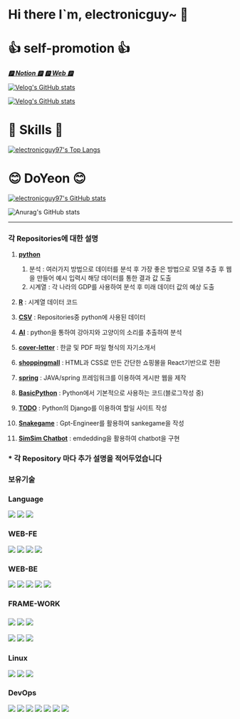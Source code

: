 # Hi there I`m, electronicguy~ 👋

# 👍 self-promotion 👍
[***🅿️ Notion 🅿️***](https://jayce97.notion.site/jayce97/Resume-5bd13fbff11d491dbe1b5dd0e9ae2a0f)
[***🅿️ Web 🅿️***](https://doyeon.netlify.app/)

[![Velog's GitHub stats](https://velog-readme-stats.vercel.app/api/badge?name=jayce_97)](https://velog.io/@jayce_97)

[![Velog's GitHub stats](https://velog-readme-stats.vercel.app/api?name=jayce_97)](https://velog-readme-stats.vercel.app/api/redirect?name=jayce_97)


# 🤺 Skills 🤺
[![electronicguy97's Top Langs](https://github-readme-stats.vercel.app/api/top-langs/?username=electronicguy97&layout=compact&theme=dark)](https://github.com/anuraghazra/github-readme-stats)

# 😊 DoYeon 😊
[![electronicguy97's GitHub stats](https://github-readme-stats.vercel.app/api?username=electronicguy97&show_icons=true&theme=dark)](https://github.com/anuraghazra/github-readme-stats#gh-dark-mode-only)

![Anurag's GitHub stats](https://github-readme-stats.vercel.app/api?username=electronicguy97&show_icons=true&theme=merko)

---

### 각 Repositories에 대한 설명
1. **[python](https://github.com/electronicguy97/python)**
	1) 분석 : 여러가지 방법으로 데이터를 분석 후 가장 좋은 방법으로 모델 추출 후 웹을 만들어 예시 입력시 해당 데이터를 통한 결과		   값 도출
	2) 시계열 : 각 나라의 GDP를 사용하여 분석 후 미래 데이터 값의 예상 도출

2. **[R](https://github.com/electronicguy97/R)** : 시계열 데이터 코드

3. **[CSV](https://github.com/electronicguy97/csv)** : Repositories중 python에 사용된 데이터

4. **[AI](https://github.com/electronicguy97/AI)** : python을 통하여 강아지와 고양이의 소리를 추출하여 분석

5. **[cover-letter](https://github.com/electronicguy97/cover-letter)** : 한글 및 PDF 파일 형식의 자기소개서

6. **[shoppingmall](https://github.com/electronicguy97/shoppingmall)** : HTML과 CSS로 만든 간단한 쇼핑몰을 React기반으로 전환

7. **[spring](https://github.com/electronicguy97/spring)** : JAVA/spring 프레임워크를 이용하여 게시판 웹을 제작

8. **[BasicPython](https://github.com/electronicguy97/)** : Python에서 기본적으로 사용하는 코드(블로그작성 중)

9.  **[TODO](https://github.com/electronicguy97/todo)** : Python의 Django를 이용하여 할일 사이트 작성

10.  **[Snakegame](https://github.com/electronicguy97/snakegame)** : Gpt-Engineer를 활용하여 sankegame을 작성

11.  **[SimSim Chatbot](https://github.com/electronicguy97/SimSim_chatbot)** : emdedding을 활용하여 chatbot을 구현

### * 각 Repository 마다 추가 설명을 적어두었습니다

### 보유기술

<h3>Language</h3>

<img src="https://img.shields.io/badge/Python-FF7F50?style=plastic&logo=#4353FF&logoColor=FFFFFF"/></a>
<img src="https://img.shields.io/badge/JAVA-FF7F50?style=plastic&logo=#4353FF&logoColor=FFFFFF"/></a>
<img src="https://img.shields.io/badge/R-FF7F50?style=plastic&logo=#4353FF&logoColor=FFFFFF"/></a>

<h3>WEB-FE</h3>

<img src="https://img.shields.io/badge/JS-000000?style=plastic&logo=#4353FF&logoColor=FFFFFF"/></a>
<img src="https://img.shields.io/badge/HTML-000000?style=plastic&logo=#4353FF&logoColor=FFFFFF"/></a>
<img src="https://img.shields.io/badge/CSS-000000?style=plastic&logo=#4353FF&logoColor=FFFFFF"/></a>
<img src="https://img.shields.io/badge/JSP-000000?style=plastic&logo=#4353FF&logoColor=FFFFFF"/></a>

<h3>WEB-BE</h3>

<img src="https://img.shields.io/badge/MySQL-FF69B4?style=plastic&logo=#4353FF&logoColor=FFFFFF"/></a>
<img src="https://img.shields.io/badge/Oracle-FF69B4?style=plastic&logo=#4353FF&logoColor=FFFFFF"/></a>
<img src="https://img.shields.io/badge/SQLite-FF69B4?style=plastic&logo=#4353FF&logoColor=FFFFFF"/></a>
<img src="https://img.shields.io/badge/Tomcat-FF69B4?style=plastic&logo=#4353FF&logoColor=FFFFFF"/></a>
<img src="https://img.shields.io/badge/Mybatis-FF69B4?style=plastic&logo=#4353FF&logoColor=FFFFFF"/></a>

<h3>FRAME-WORK<h3>
	
<img src="https://img.shields.io/badge/Sklearn-FFFACD?style=plastic&logo=#4353FF&logoColor=FFFFFF"/></a>
<img src="https://img.shields.io/badge/TensorFlow-FFFACD?style=plastic&logo=#4353FF&logoColor=FFFFFF"/></a>
<img src="https://img.shields.io/badge/PyTorch-FFFACD?style=plastic&logo=#4353FF&logoColor=FFFFFF"/></a>

<img src="https://img.shields.io/badge/Django-F0F8FF?style=plastic&logo=#4353FF&logoColor=FFFFFF"/></a>
<img src="https://img.shields.io/badge/Flask-F0F8FF?style=plastic&logo=#4353FF&logoColor=FFFFFF"/></a>
<img src="https://img.shields.io/badge/Spring-F0F8FF?style=plastic&logo=#4353FF&logoColor=FFFFFF"/></a>

<h3>Linux</h3>

<img src="https://img.shields.io/badge/Ubuntu-FFFFFF?style=plastic&logo=#4353FF&logoColor=FFFFFF"/></a>
<img src="https://img.shields.io/badge/CentOS-FFFFFF?style=plastic&logo=#4353FF&logoColor=FFFFFF"/></a>
<img src="https://img.shields.io/badge/Fedora-FFFFFF?style=plastic&logo=#4353FF&logoColor=FFFFFF"/></a>

<h3>DevOps</h3>

<a href="https://git-scm.com/" onClick=""><img src="https://img.shields.io/badge/Git-F05032?style=flat-square&logo=Git&logoColor=white"/></a>
<a href="https://github.com/" onClick=""><img src="https://img.shields.io/badge/GitHub-181717?style=flat-square&logo=GitHub&logoColor=white"/></a>
<a href="https://www.notion.so/ko-kr" onClick=""><img src="https://img.shields.io/badge/Notion-000000?style=flat-square&logo=Notion&logoColor=white"/></a>
<a href="https://www.linux.org/" onClick=""><img src="https://img.shields.io/badge/Linux-FCC624?style=flat-square&logo=Linux&logoColor=white"/></a>
<a href="https://en.wikipedia.org/wiki/Shell_script" onClick=""><img src="https://img.shields.io/badge/Shell-5391FE?style=flat-square&logo=PowerShell&logoColor=white"/></a>
<a href="https://visualstudio.microsoft.com/ko/" onClick=""><img src="https://img.shields.io/badge/VS-5C2D91?style=flat-square&logo=Visual Studio&logoColor=white"/></a>
<a href="https://code.visualstudio.com/" onClick=""><img src="https://img.shields.io/badge/VSC-007ACC?style=flat-square&logo=Visual Studio Code&logoColor=white"/></a>


